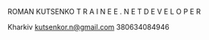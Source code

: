 ROMAN KUTSENKO
T R A I N E E . N E T  D E V E L O P E R

Kharkiv
kutsenkor.n@gmail.com
380634084946
